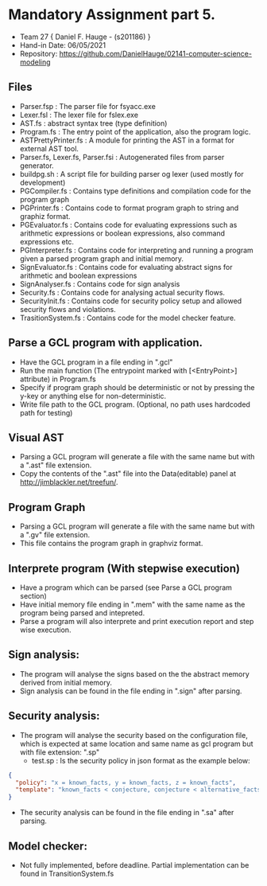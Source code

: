 # Mandatory Assignment part 5.
- Team 27 { Daniel F. Hauge - (s201186) }
- Hand-in Date: 06/05/2021
- Repository: https://github.com/DanielHauge/02141-computer-science-modeling

## Files
- Parser.fsp : The parser file for fsyacc.exe
- Lexer.fsl : The lexer file for fslex.exe
- AST.fs : abstract syntax tree (type definition)
- Program.fs : The entry point of the application, also the program logic.
- ASTPrettyPrinter.fs : A module for printing the AST in a format for external AST tool.
- Parser.fs, Lexer.fs, Parser.fsi : Autogenerated files from parser generator.
- buildpg.sh : A script file for building parser og lexer (used mostly for development)
- PGCompiler.fs : Contains type definitions and compilation code for the program graph
- PGPrinter.fs : Contains code to format program graph to string and graphiz format.
- PGEvaluator.fs : Contains code for evaluating expressions such as arithmetic expressions or boolean expressions, also command expressions etc.
- PGInterpreter.fs : Contains code for interpreting and running a program given a parsed program graph and initial memory.
- SignEvaluator.fs : Contains code for evaluating abstract signs for arithmetic and boolean expressions
- SignAnalyser.fs : Contains code for sign analysis
- Security.fs : Contains code for analysing actual security flows.
- SecurityInit.fs : Contains code for security policy setup and allowed security flows and violations.
- TrasitionSystem.fs : Contains code for the model checker feature.

## Parse a GCL program with application.
- Have the GCL program in a file ending in ".gcl"
- Run the main function (The entrypoint marked with [\<EntryPoint>] attribute) in Program.fs
- Specify if program graph should be deterministic or not by pressing the y-key or anything else for non-deterministic.
- Write file path to the GCL program. (Optional, no path uses hardcoded path for testing)

## Visual AST
- Parsing a GCL program will generate a file with the same name but with a ".ast" file extension. 
- Copy the contents of the ".ast" file into the Data(editable) panel at http://jimblackler.net/treefun/.

## Program Graph
- Parsing a GCL program will generate a file with the same name but with a ".gv" file extension. 
- This file contains the program graph in graphviz format.

## Interprete program (With stepwise execution)
- Have a program which can be parsed (see Parse a GCL program section)
- Have initial memory file ending in ".mem" with the same name as the program being parsed and intepreted.
- Parse a program will also interprete and print execution report and step wise execution.

## Sign analysis:
- The program will analyse the signs based on the the abstract memory derived from initial memory.
- Sign analysis can be found in the file ending in ".sign" after parsing.

## Security analysis:
- The program will analyse the security based on the configuration file, which is expected at same location and same name as gcl program but with file extension: ".sp"
  - test.sp : Is the security policy in json format as the example below: 
```json
{
  "policy": "x = known_facts, y = known_facts, z = known_facts",
  "template": "known_facts < conjecture, conjecture < alternative_facts"
}
```
- The security analysis can be found in the file ending in ".sa" after parsing.

## Model checker:
- Not fully implemented, before deadline. Partial implementation can be found in TransitionSystem.fs